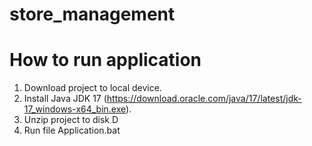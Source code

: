 # store_management
# How to run application
1. Download project to local device.
2. Install Java JDK 17 (https://download.oracle.com/java/17/latest/jdk-17_windows-x64_bin.exe).
3. Unzip project to disk D
4. Run file Application.bat
